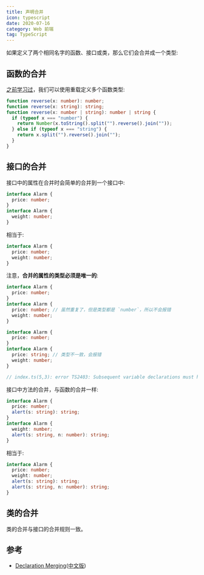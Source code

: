 ```yaml
---
title: 声明合并
icon: typescript
date: 2020-07-16
category: Web 前端
tag: TypeScript
---
```


如果定义了两个相同名字的函数、接口或类，那么它们会合并成一个类型:

<!-- more -->

## 函数的合并

[之前学习过](/doc/private/language/typescript/basics/type-of-function#重载)，我们可以使用重载定义多个函数类型:

```ts
function reverse(x: number): number;
function reverse(x: string): string;
function reverse(x: number | string): number | string {
  if (typeof x === "number") {
    return Number(x.toString().split("").reverse().join(""));
  } else if (typeof x === "string") {
    return x.split("").reverse().join("");
  }
}
```

## 接口的合并

接口中的属性在合并时会简单的合并到一个接口中:

```ts
interface Alarm {
  price: number;
}
interface Alarm {
  weight: number;
}
```

相当于:

```ts
interface Alarm {
  price: number;
  weight: number;
}
```

注意，**合并的属性的类型必须是唯一的**:

```ts
interface Alarm {
  price: number;
}
interface Alarm {
  price: number; // 虽然重复了，但是类型都是 `number`，所以不会报错
  weight: number;
}
```

```ts
interface Alarm {
  price: number;
}
interface Alarm {
  price: string; // 类型不一致，会报错
  weight: number;
}

// index.ts(5,3): error TS2403: Subsequent variable declarations must have the same type.  Variable 'price' must be of type 'number', but here has type 'string'.
```

接口中方法的合并，与函数的合并一样:

```ts
interface Alarm {
  price: number;
  alert(s: string): string;
}
interface Alarm {
  weight: number;
  alert(s: string, n: number): string;
}
```

相当于:

```ts
interface Alarm {
  price: number;
  weight: number;
  alert(s: string): string;
  alert(s: string, n: number): string;
}
```

## 类的合并

类的合并与接口的合并规则一致。

## 参考

- [Declaration Merging](http://www.typescriptlang.org/docs/handbook/declaration-merging.html)([中文版](https://zhongsp.gitbooks.io/typescript-handbook/content/doc/handbook/Declaration%20Merging.html))
